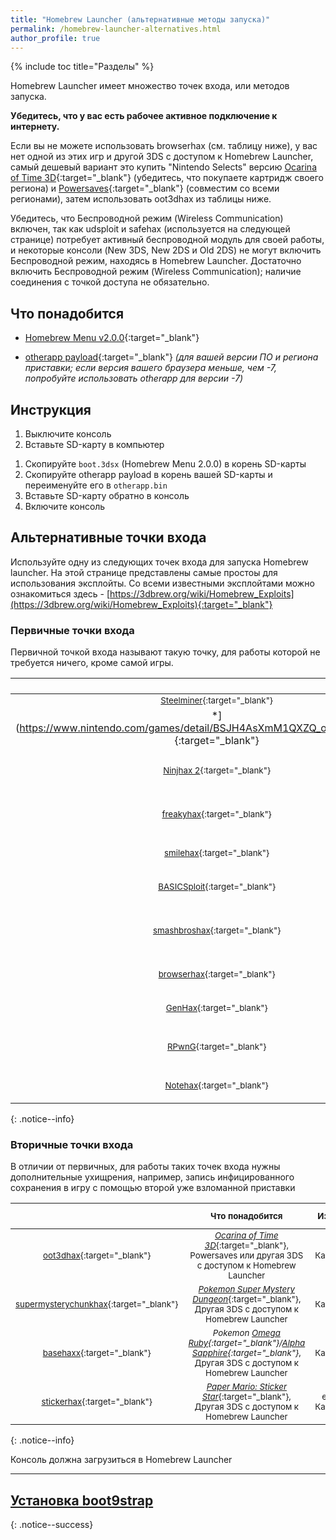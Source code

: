 ```yaml
---
title: "Homebrew Launcher (альтернативные методы запуска)"
permalink: /homebrew-launcher-alternatives.html
author_profile: true
---
```


{% include toc title="Разделы" %}

Homebrew Launcher имеет множество точек входа, или методов запуска.

**Убедитесь, что у вас есть рабочее активное подключение к интернету.**

Если вы не можете использовать browserhax (см. таблицу ниже), у вас нет одной из этих игр и другой 3DS с доступом к Homebrew Launcher, самый дешевый вариант это купить "Nintendo Selects" версию [Ocarina of Time 3D](https://amzn.to/2fkaKdp){:target="_blank"} (убедитесь, что покупаете картридж своего региона) и [Powersaves](https://amzn.to/2fb3VY7){:target="_blank"} (совместим со всеми регионами), затем использовать oot3dhax из таблицы ниже.

Убедитесь, что Беспроводной режим (Wireless Communication) включен, так как udsploit и safehax (используется на следующей странице) потребует активный беспроводной модуль для своей работы, и некоторые консоли (New 3DS, New 2DS и Old 2DS) не могут включить Беспроводной режим, находясь в Homebrew Launcher. Достаточно включить Беспроводной режим (Wireless Communication); наличие соединения с точкой доступа не обязательно.

## Что понадобится

* [Homebrew Menu v2.0.0](https://github.com/fincs/new-hbmenu/releases/latest){:target="_blank"}
<!-- {% include /inc/files/ocs.txt %} -->
* [otherapp payload](https://smealum.github.io/3ds/#otherapp){:target="_blank"} *(для вашей версии ПО и региона приставки; если версия вашего браузера меньше, чем -7, попробуйте использовать otherapp для версии -7)*

## Инструкция

1. Выключите консоль
1. Вставьте SD-карту в компьютер
<!-- 1. Скопируйте `boot.3dsx` (OCS) в корень SD-карты -->
1. Скопируйте `boot.3dsx` (Homebrew Menu 2.0.0) в корень SD-карты
1. Скопируйте otherapp payload в корень вашей SD-карты и переименуйте его в `otherapp.bin`
1. Вставьте SD-карту обратно в консоль
1. Включите консоль

## Альтернативные точки входа

Используйте одну из следующих точек входа для запуска Homebrew launcher. На этой странице представлены самые простоы для использования эксплойты. Со всеми известными эксплойтами можно ознакомиться здесь - [https://3dbrew.org/wiki/Homebrew_Exploits](https://3dbrew.org/wiki/Homebrew_Exploits){:target="_blank"}

### Первичные точки входа

Первичной точкой входа называют такую точку, для работы которой не требуется ничего, кроме самой игры. 

| <sub> | <sub>Что понадобится | <sub>Издания | <sub>Устройства | <sub>Регионы | <sub>Версии игры | <sub>Версии прошивки |
|:-:|:-:|:-:|:-:|:-:|:-:|:-:|
| <sub>[Steelminer](http://steelminer.jisagi.net/){:target="_blank"} | <sub>[*Steel Diver: Sub Wars
*](https://www.nintendo.com/games/detail/BSJH4AsXmM1QXZQ_oxMJjiblWuchnKEw){:target="_blank"} | <sub>eShop, Картридж | <sub>New, Old, 2DS | <sub>EUR, JPN, USA | <sub>Все | <sub>{% include /vars/sys_version.txt %} |
| <sub>[Ninjhax 2](http://smealum.github.io/ninjhax2/){:target="_blank"} | <sub>[*Cubic Ninja*](https://amzn.to/2eRI1by){:target="_blank"} | <sub>eShop, Картридж | <sub>New, Old, 2DS | <sub>EUR, JPN, USA | <sub>Все | <sub>от 9.0.0-X до {% include /vars/sys_version.txt %} |
| <sub>[freakyhax](http://plutooo.github.io/freakyhax/){:target="_blank"} | <sub>[*Freakyforms Deluxe*](https://amzn.to/2f6eHO7){:target="_blank"} | <sub>eShop, Картридж | <sub>New, Old, 2DS | <sub>EUR, JPN, USA | <sub>Все | <sub>от 9.0.0-X до {% include /vars/sys_version.txt %} |
| <sub>[smilehax](https://plutooo.github.io/smilehax/){:target="_blank"} | <sub>[*SmileBASIC*](https://www.nintendo.com/games/detail/eYURHNjVdfyrnA3OJGfmlMYIrJUzgOcv){:target="_blank"} | <sub>eShop | <sub>New, Old, 2DS | <sub>JPN, USA | <sub>3.3.1 | <sub>от 9.0.0-X до 11.0.0-X включительно |
| <sub>[BASICSploit](https://mrnbayoh.github.io/basicsploit/){:target="_blank"} | <sub>[*SmileBASIC*](https://www.nintendo.com/games/detail/eYURHNjVdfyrnA3OJGfmlMYIrJUzgOcv){:target="_blank"} | <sub>eShop | <sub>New, Old, 2DS | <sub>USA | <sub>3.2.1 | <sub>от 9.0.0-X до 11.0.0-X включительно |
| <sub>[smashbroshax](https://gbatemp.net/threads/397194/){:target="_blank"} | <sub>[*Super Smash Bros*](https://amzn.to/2ftGA72){:target="_blank"} | <sub>Картридж, eShop | <sub>New  | <sub>EUR, JPN, USA | <sub><1.1.3, <br> Картриджи с "amiibo" на обложке идут с версией 1.1.4 | <sub>от 9.0.0-X до 11.3.0-X включительно |
| <sub>[browserhax](https://yls8.mtheall.com/3dsbrowserhax.php){:target="_blank"} | <sub>Ничего | <sub>Предустановленный браузер | <sub>New, Old, 2DS | <sub>EUR, JPN, USA | <sub>All | <sub>от 9.0.0-2 до 11.0.0-33 включительно |
| <sub>[GenHax](https://github.com/svanheulen/genhax_proxy_installer){:target="_blank"} | <sub>[*Monster Hunter X*](http://amzn.to/2gsk6Tk){:target="_blank"} | <sub>eShop | <sub>New | <sub>JPN | <sub>Все | <sub>от 9.9.0-X до 11.2.0-X включительно |
| <sub>[RPwnG](https://mrnbayoh.github.io/rpwng/){:target="_blank"} | <sub>[*RPG Maker Player*](http://www.nintendo.com/games/detail/rpg-maker-player-3ds){:target="_blank"} | <sub>eShop | <sub>New, Old, 2DS | <sub>EUR, JPN, USA | <sub>1.1.4 (EUR) / 1.1.2 (JPN/USA) | <sub>9.0.0-X и выше, включая {% include /vars/sys_version.txt %} |
| <sub>[Notehax](https://mrnbayoh.github.io/notehax/){:target="_blank"} | <sub>[*Flipnote Studio 3D*](https://my.nintendo.com/rewards/0391c34c430369c0){:target="_blank"} | <sub>eShop | <sub>New, Old, 2DS | <sub>EUR, JPN, USA | <sub>1.3.1 (JPN) / 1.0.0 (EUR/USA) | <sub>9.0.0-X и выше, включая 11.5.0-X |
{: .notice--info}
	
### Вторичные точки входа

В отличии от первичных, для работы таких точек входа нужны дополнительные ухищрения, например, запись инфицированного сохранения в игру с помощью второй уже взломанной приставки
	
| <sub> | <sub>Что понадобится | <sub>Издания | <sub>Устройства | <sub>Регионы | <sub>Версии игры | <sub>Версии прошивки |
|:-:|:-:|:-:|:-:|:-:|:-:|:-:|
| <sub>[oot3dhax](https://github.com/yellows8/oot3dhax){:target="_blank"} | <sub>[*Ocarina of Time 3D*](https://amzn.to/2fkaKdp){:target="_blank"}, <br> Powersaves или другая 3DS с доступом к Homebrew Launcher | <sub>Картридж | <sub>New, Old, 2DS | <sub>EUR, JPN, USA | <sub>Все | <sub>от 9.0.0-X до {% include /vars/sys_version.txt %} |
| <sub>[supermysterychunkhax](https://smd.salthax.org/){:target="_blank"} | <sub>[*Pokemon Super Mystery Dungeon*](https://amzn.to/2ebxZ75){:target="_blank"}, <br> Другая 3DS с доступом к Homebrew Launcher | <sub>Картридж | <sub>New, Old, 2DS | <sub>EUR, JPN, USA | <sub>Все | <sub>9.9.0-X (USA/JPN) / от 10.2.0-X (EUR) до 11.0.0-X (EUR) включительно |
| <sub>[basehaxx](http://mrnbayoh.github.io/basehaxx/){:target="_blank"} | <sub>*Pokemon [Omega Ruby](https://amzn.to/2eRILNQ){:target="_blank"}/[Alpha Sapphire](https://amzn.to/2ebGrmN){:target="_blank"}*, <br> Другая 3DS с доступом к Homebrew Launcher | <sub>Картридж | <sub>New, Old, 2DS | <sub>EUR, JPN, USA | <sub>1.0, 1.4 | <sub>от 9.0.0-X до 11.3.0-X включительно |
| <sub>[stickerhax](https://github.com/yellows8/stickerhax){:target="_blank"} | <sub>[*Paper Mario: Sticker Star*](https://amzn.to/2f6aDx8){:target="_blank"}, <br> Другая 3DS с доступом к Homebrew Launcher | <sub>eShop, Картридж | <sub>New, Old, 2DS | <sub>EUR, JPN, KOR, USA | <sub>Все | <sub>от 9.0.0-X до 11.3.0-X включительно |
{: .notice--info}
	
<!-- Консоль должна загрузиться в OCS -->
Консоль должна загрузиться в Homebrew Launcher

___

## [Установка boot9strap](installing-boot9strap-homebrew-launcher)
{: .notice--success}